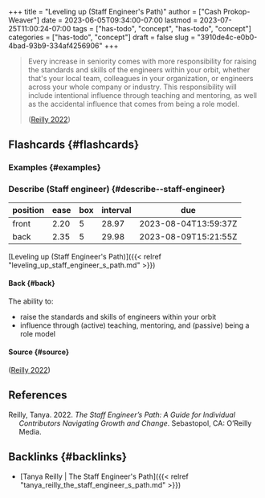 +++
title = "Leveling up (Staff Engineer's Path)"
author = ["Cash Prokop-Weaver"]
date = 2023-06-05T09:34:00-07:00
lastmod = 2023-07-25T11:00:24-07:00
tags = ["has-todo", "concept", "has-todo", "concept"]
categories = ["has-todo", "concept"]
draft = false
slug = "3910de4c-e0b0-4bad-93b9-334af4256906"
+++

> Every increase in seniority comes with more responsibility for raising the standards and skills of the engineers within your orbit, whether that's your local team, colleagues in your organization, or engineers across your whole company or industry. This responsibility will include intentional influence through teaching and mentoring, as well as the accidental influence that comes from being a role model.
>
> (<a href="#citeproc_bib_item_1">Reilly 2022</a>)


## Flashcards {#flashcards}


### Examples {#examples}


### Describe (Staff engineer) {#describe--staff-engineer}

| position | ease | box | interval | due                  |
|----------|------|-----|----------|----------------------|
| front    | 2.20 | 5   | 28.97    | 2023-08-04T13:59:37Z |
| back     | 2.35 | 5   | 29.98    | 2023-08-09T15:21:55Z |

[Leveling up (Staff Engineer's Path)]({{< relref "leveling_up_staff_engineer_s_path.md" >}})


#### Back {#back}

The ability to:

-   raise the standards and skills of engineers within your orbit
-   influence through (active) teaching, mentoring, and (passive) being a role model


#### Source {#source}

(<a href="#citeproc_bib_item_1">Reilly 2022</a>)

## References

<style>.csl-entry{text-indent: -1.5em; margin-left: 1.5em;}</style><div class="csl-bib-body">
  <div class="csl-entry"><a id="citeproc_bib_item_1"></a>Reilly, Tanya. 2022. <i>The Staff Engineer’s Path: A Guide for Individual Contributors Navigating Growth and Change</i>. Sebastopol, CA: O’Reilly Media.</div>
</div>


## Backlinks {#backlinks}

-   [Tanya Reilly | The Staff Engineer's Path]({{< relref "tanya_reilly_the_staff_engineer_s_path.md" >}})
